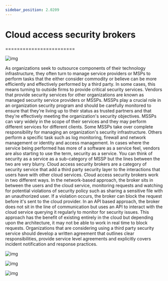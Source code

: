 ```yaml
---
sidebar_position: 2.0209
---
```


# Cloud access security brokers
========================

![img](/img/2-02-09-01.png)

As organizations seek to outsource components of their technology infrastructure, they often turn to manage service providers or MSPs to perform tasks that the either consider commodity or believe can be more efficiently and effectively performed by a third party. In some cases, this means turning to outside firms to provide critical security services. Vendors that provide security services for other organizations are known as managed security service providers or MSSPs. MSSPs play a crucial role in an organization security program and should be carefully monitored to ensure that they're living up to their status as trusted partners and that they're effectively meeting the organization's security objectives. MSSPs can vary widely in the scope of their services and they may perform different services for different clients. Some MSSPs take over complete responsibility for managing an organization's security infrastructure. Others perform a specific task such as log monitoring, firewall and network management or identity and access management. In cases where the service being performed has more of a software as a service feel, vendors are also starting to use the term, security as a service. You can think of security as a service as a sub-category of MSSP but the lines between the two are very blurry. Cloud access security brokers are a category of security service that add a third party security layer to the interactions that users have with other cloud services. Cloud access security brokers work in two different ways. In the network-based approach, the broker sits in between the users and the cloud service, monitoring requests and watching for potential violations of security policy such as sharing a sensitive file with an unauthorized user. If a violation occurs, the broker can block the request before it's sent to the cloud provider. In an API based approach, the broker does not sit in the line of communication but uses an API to interact with the cloud service querying it regularly to monitor for security issues. This approach has the benefit of existing entirely in the cloud but depending upon the architecture, it may not be able to work in real time to block requests. Organizations that are considering using a third party security service should develop a written agreement that outlines clear responsibilities, provide service level agreements and explicitly covers incident notification and response practices.


![img](/img/2-02-09-02.png)


![img](/img/2-02-09-03.png)

![img](/img/2-02-09-04.png)